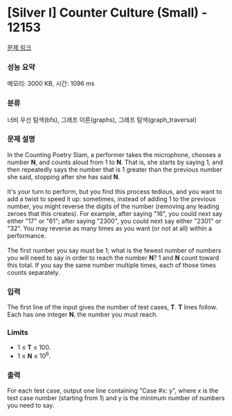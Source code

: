 # [Silver I] Counter Culture (Small) - 12153 

[문제 링크](https://www.acmicpc.net/problem/12153) 

### 성능 요약

메모리: 3000 KB, 시간: 1096 ms

### 분류

너비 우선 탐색(bfs), 그래프 이론(graphs), 그래프 탐색(graph_traversal)

### 문제 설명

<p>In the Counting Poetry Slam, a performer takes the microphone, chooses a number <strong>N</strong>, and counts aloud from 1 to <strong>N</strong>. That is, she starts by saying 1, and then repeatedly says the number that is 1 greater than the previous number she said, stopping after she has said <strong>N</strong>.<br>
<br>
It's your turn to perform, but you find this process tedious, and you want to add a twist to speed it up: sometimes, instead of adding 1 to the previous number, you might reverse the digits of the number (removing any leading zeroes that this creates). For example, after saying "16", you could next say either "17" or "61"; after saying "2300", you could next say either "2301" or "32". You may reverse as many times as you want (or not at all) within a performance.<br>
<br>
The first number you say must be 1; what is the fewest number of numbers you will need to say in order to reach the number <strong>N</strong>? 1 and <strong>N</strong> count toward this total. If you say the same number multiple times, each of those times counts separately.</p>

### 입력 

 <p>The first line of the input gives the number of test cases, <strong>T</strong>. <strong>T</strong> lines follow. Each has one integer <strong>N</strong>, the number you must reach.</p>

<h3>Limits</h3>

<ul>
	<li>1 ≤ <strong>T</strong> ≤ 100.</li>
	<li>1 ≤ <strong>N</strong> ≤ 10<sup>6</sup>.</li>
</ul>

### 출력 

 <p>For each test case, output one line containing "Case #x: y", where x is the test case number (starting from 1) and y is the minimum number of numbers you need to say.</p>

